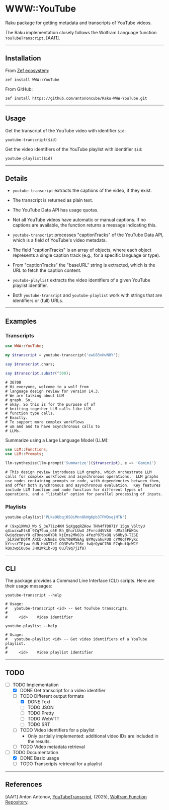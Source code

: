# WWW::YouTube

Raku package for getting metadata and transcripts of YouTube videos.

The Raku implementation closely follows the Wolfram Language function `YouTubeTranscript`, [AAf1]. 

------

## Installation 

From [Zef ecosystem](https://raku.land):

```
zef install WWW::YouTube
```

From GitHub:

```
zef install https://github.com/antononcube/Raku-WWW-YouTube.git
```

-----

## Usage

Get the transcript of the YouTube video with identifier `$id`:

`youtube-transcript($id)` 

Get the video identifiers of the YouTube playlist with identifier `$id`:

`youtube-playlist($id)`


----

## Details

- `youtube-transcript` extracts the captions of the video, if they exist.

- The transcript is returned as plain text.

- The YouTube Data API has usage quotas.

- Not all YouTube videos have automatic or manual captions. If no captions are available, the function returns a message indicating this.

- `youtube-transcript` processes "captionTracks" of the YouTube Data API, which is a field of YouTube's video metadata.

- The field "captionTracks" is an array of objects, where each object represents a single caption track (e.g., for a specific language or type).

- From "captionTracks" the "baseURL" string is extracted, which is the URL to fetch the caption content.

- `youtube-playlist` extracts the video identifiers of a given YouTube playlist identifier.

- Both `youtube-transript` and `youtube-playlist` work with strings that are identifiers or (full) URLs.

-----

## Examples

### Transcripts

```raku
use WWW::YouTube;

my $transcript = youtube-transcript('ewU83vHwN8Y');

say $transcript.chars;

say $transcript.substr(^300);
```
```
# 36700
# Hi everyone, welcome to a wolf from
# language design review for version 14.3.
# We are talking about LLM
# graph. So,
# okay. So this is for the purpose of of
# knitting together LLM calls like LLM
# function type calls.
# Exactly.
# To support more complex workflows
# um and and to have asynchronous calls to
# LLMs.
```

Summarize using a Large Language Model (LLM):

```raku
use LLM::Functions;
use LLM::Prompts;

llm-synthesize(llm-prompt('Summarize')($transcript), e => 'Gemini')
```
```
# This design review introduces LLM graphs, which orchestrate LLM calls for complex workflows and asynchronous operations.  LLM graphs use nodes containing prompts or code, with dependencies between them, and offer both synchronous and asynchronous evaluation.  Key features include LLM function and node function for different types of operations, and a "listable" option for parallel processing of inputs.
```

### Playlists

```raku
youtube-playlist('PLke9UbqjOSOiMnn8kNg6pb3TFWDsqjNTN')
```
```
# (9xp1XWmJ_Wo S_3e7liz4KM 5qXgqqRZHow THh4fT0O7IY 15gn_V6ltyU q4iwzxwEts8 9Zq79uu_o5E Bh_QhurLUwU JFvrcd4VVkU -UMx24FWKGs OwjqdzuovY0 qT9neos0YDk kjEms2Mk0Js 4fezP875xOQ v6Hby8-TZSE _bLX5WfDQfM ARCb-UcNm1s ONcY0BM5EAg BYMqvahuFUQ cYM0qTPFyKc kYissYTEjww 0UN_HbOTTcI OQ3EvRcTS6c fwQrQyWC7R0 E7qhutQcWCY kQo3wpiUu6w JHO2Wk1b-Og 0uJl9q7jIf8)
```

-----

## CLI

The package provides a Command Line Interface (CLI) scripts. Here are their usage messages:

```shell
youtube-transcript --help
```
```
# Usage:
#   youtube-transcript <id> -- Get YouTube transcripts.
#   
#     <id>    Video identifier
```

```shell
youtube-playlist --help
```
```
# Usage:
#   youtube-playlist <id> -- Get video identifiers of a YouTube playlist.
#   
#     <id>    Video playlist identifier
```

-----

## TODO

- [ ] TODO Implementation
  - [X] DONE Get transcript for a video identifier
  - [ ] TODO Different output formats
    - [X] DONE Text
    - [ ] TODO JSON
    - [ ] TODO Pretty
    - [ ] TODO WebVTT
    - [ ] TODO SRT
  - [ ] TODO Video identifiers for a playlist
    - Only partially implemented: additional video IDs are included in the results.
  - [ ] TODO Video metadata retrieval
- [ ] TODO Documentation
  - [X] DONE Basic usage
  - [ ] TODO Transcripts retrieval for a playlist

-----

## References

[AAf1] Anton Antonov,
[YouTubeTranscript](https://www.wolframcloud.com/obj/antononcube/DeployedResources/Function/YouTubeTranscript/),
(2025),
[Wolfram Function Repository](https://resources.wolframcloud.com/FunctionRepository/).